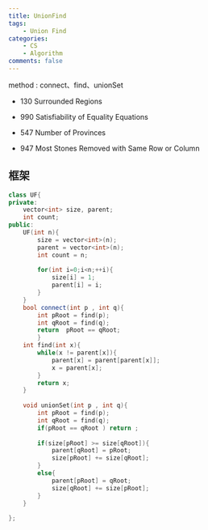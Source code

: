 ```yaml
---
title: UnionFind
tags:  
    - Union Find
categories: 
    - CS
    - Algorithm
comments: false
---
```


method : connect、find、unionSet

- 130 Surrounded Regions
- 990 Satisfiability of Equality Equations


- 547 Number of Provinces
- 947 Most Stones Removed with Same Row or Column 


## 框架
```cpp
class UF{
private:
    vector<int> size, parent;
    int count;
public:
    UF(int n){
        size = vector<int>(n);
        parent = vector<int>(n);
        int count = n;
        
        for(int i=0;i<n;++i){
            size[i] = 1;
            parent[i] = i;
        }
    }
    bool connect(int p , int q){
        int pRoot = find(p);
        int qRoot = find(q);
        return  pRoot == qRoot;
        }
    int find(int x){
        while(x != parent[x]){
            parent[x] = parent[parent[x]];
            x = parent[x];
        }
        return x;
    }
    
    void unionSet(int p , int q){
        int pRoot = find(p);
        int qRoot = find(q);
        if(pRoot == qRoot ) return ;
        
        if(size[pRoot] >= size[qRoot]){
            parent[qRoot] = pRoot;
            size[pRoot] += size[qRoot];
        }
        else{
            parent[pRoot] = qRoot;
            size[qRoot] += size[pRoot];            
        }
    }
    
};
```
